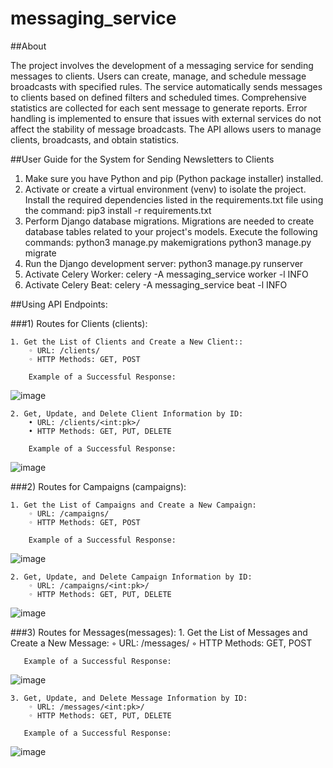 # messaging_service

##About

The project involves the development of a messaging service for
sending messages to clients. Users can create, manage, and schedule
message broadcasts with specified rules. The service automatically
sends messages to clients based on defined filters and scheduled times.
Comprehensive statistics are collected for each sent message to
generate reports. Error handling is implemented to ensure that issues
with external services do not affect the stability of message broadcasts.
The API allows users to manage clients, broadcasts, and obtain
statistics.

##User Guide for the System for Sending Newsletters to Clients
1. Make sure you have Python and pip (Python package installer) installed.
2. Activate or create a virtual environment (venv) to isolate the project.
  Install the required dependencies listed in the requirements.txt file using the command:
      pip3 install -r requirements.txt
3.  Perform Django database migrations. Migrations are needed to create database tables related to your project's models. Execute the following commands:
      python3 manage.py makemigrations
      python3 manage.py migrate
5.  Run the Django development server:
      python3 manage.py runserver
6. Activate Celery Worker:
      celery -A messaging_service worker -l INFO
7. Activate Celery Beat:
      celery -A messaging_service beat -l INFO


##Using API Endpoints:

  ###1) Routes for Clients (clients):
  
    1. Get the List of Clients and Create a New Client::
        ◦ URL: /clients/
        ◦ HTTP Methods: GET, POST

        Example of a Successful Response:
        
  ![image](https://github.com/i3cpu/messaging_service/assets/106595656/a52cf054-db73-44bd-863d-2fa30a3ce36e)


    2. Get, Update, and Delete Client Information by ID:
        • URL: /clients/<int:pk>/
        • HTTP Methods: GET, PUT, DELETE

        Example of a Successful Response:
        
  ![image](https://github.com/i3cpu/messaging_service/assets/106595656/7ef79711-dd6a-49b5-94fd-99fb243d0985)

  ###2) Routes for Campaigns (сampaigns):

    1. Get the List of Campaigns and Create a New Campaign:
        ◦ URL: /campaigns/
        ◦ HTTP Methods: GET, POST

        Example of a Successful Response:

![image](https://github.com/i3cpu/messaging_service/assets/106595656/5f363ed9-dd81-49fc-ad58-231d7855625a)

  
    2. Get, Update, and Delete Campaign Information by ID:
        ◦ URL: /campaigns/<int:pk>/
        ◦ HTTP Methods: GET, PUT, DELETE 


![image](https://github.com/i3cpu/messaging_service/assets/106595656/35d73dff-85ef-4c19-8d6b-0416f25a4af3)


 ###3) Routes for Messages(messages):
    1. Get the List of Messages and Create a New Message:
        ◦ URL: /messages/
        ◦ HTTP Methods: GET, POST
       
       Example of a Successful Response:

![image](https://github.com/i3cpu/messaging_service/assets/106595656/4234d3a3-69cb-4e8d-b461-a3d56a444584)

       

    3. Get, Update, and Delete Message Information by ID:
        ◦ URL: /messages/<int:pk>/
        ◦ HTTP Methods: GET, PUT, DELETE

       Example of a Successful Response:

![image](https://github.com/i3cpu/messaging_service/assets/106595656/9fefbe0d-d099-4c0b-bbe1-11087eb1f603)










        




